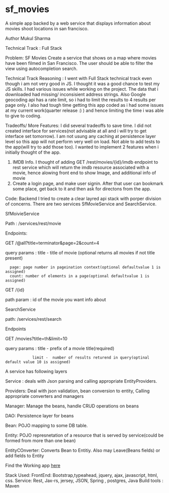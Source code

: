# sf_movies
A simple app backed by a web service that displays information about movies shoot locations in san francisco.

Author Mukul Sharma

Technical Track : Full Stack

Problem: SF Movies
Create a service that shows on a map where movies have been filmed in San Francisco. The user should be able to filter the view using autocompletion search.

Technical Track Reasoning : I went with Full Stack technical track even though i am not very good in JS. I thought it was a good chance to test my JS skills.  I had various issues while working on the project. The data that i downloaded had missing/ inconsisient address strings. Also Google geocoding api has a rate limit, so i had to limit the results to 4 results per page only. I also had tough time getting this app coded as i had some issues at my current work(quarter release :) ) and hence limiting the time i was able to give to coding.



Tradeoffs/ More Features: I did several tradeoffs to save time. I did not created interface for services(not advisable at all and i will try to get interface set tomorrow). I am not usung any caching at persistence layer level so this app will not perform very well on load. Not able to add tests to the app(will try to add those too). I wanted to implement 2 features when i initially thought of the app.
1. IMDB Info. I thought of adding GET /rest/movies/{id}/imdb endpoint to rest service which will return the imdb resource associated with a movie, hence alowing front end to show Image, and additional info of  movie
2. Create a login page, and make user signin. After that user can bookmark some place, get back to it and then ask for directons from the app.

Code: Backend
I tried to create a clear layred api stack with porper division of concerns.
There are two services SfMovieService and SearchService.

SfMoivieService 

Path : /services/rest/movie

Endpoints: 

GET  /@all?title=terminator&page=2&count=4
 
 query params : title - title of movie (optional returns all movies if not title present)
 
      page: page number in pageination context(optional defaultvalue 1 is assigned)
      count: number of elements in a page(optional defaultvalue 1 is assigned)


GET  /{id} 

path param : id of the movie you want info about



SearchService

path: /services/rest/search

Endpoints

GET /movies?title=th&limit=10

 query params : title - prefix of a movie title(required)
                
                limit -  number of results returend in query(optinal default value 10 is assigned)

A service has following layers


Service : deals with Json parsing and calling appropriate EntityProviders.


Providers: Deal with json validation, bean conversion to entity, Calling appropriate converters and managers

Manager: Manage the beans, handle CRUD operations on beans

DAO: Persistence layer for beans

Bean: POJO mapping to some DB table.

Entity: POJO represnetation of a resource that is served by service(could be formed from more than one bean)

EntityCOnverter: Converts Bean to Entitiy. Also may Leave(Beans fields) or add fields to Entity 


Find the Working app [here](http://ec2-52-24-119-5.us-west-2.compute.amazonaws.com:8080/sf_movies/)


Stack Used:
FrontEnd: Bootstrap,typeahead, jquery, ajax, javascript, html, css.
Service: Rest, Jax-rs, jersey, JSON, Spring , postgres, Java
Build tools : Maven

